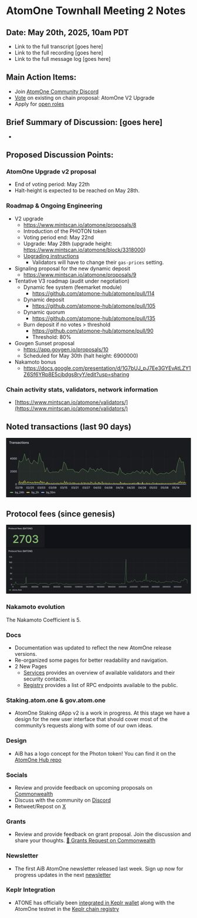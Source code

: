 # AtomOne Townhall Meeting 2 Notes

##  Date: May 20th, 2025, 10am PDT

* Link to the full transcript \[goes here\]  
* Link to the full recording \[goes here\]  
* Link to the full message log \[goes here\]

## Main Action Items:

* Join [AtomOne Community Discord](http://discord.gg/atomone)  
* [Vote](https://gov.atom.one/proposals/8) on existing on chain proposal: AtomOne V2 Upgrade
* Apply for [open roles](https://jobs.ashbyhq.com/allinbits)

## Brief Summary of Discussion: \[goes here\]
* 

## Proposed Discussion Points:

### AtomOne Upgrade v2 proposal
* End of voting period: May 22th
* Halt-height is expected to be reached on May 28th.

### Roadmap & Ongoing Engineering
* V2 upgrade
  * https://www.mintscan.io/atomone/proposals/8
  * Introduction of the PHOTON token
  * Voting period end: May 22nd
  * Upgrade: May 28th (upgrade height: https://www.mintscan.io/atomone/block/3318000)
  * [Upgrading instructions](https://github.com/atomone-hub/atomone/blob/main/UPGRADING.md)
    * Validators will have to change their `gas-prices` setting.
* Signaling proposal for the new dynamic deposit
  * https://www.mintscan.io/atomone/proposals/9
* Tentative V3 roadmap (audit under negotiation)
  * Dynamic fee system (feemarket module)
    * https://github.com/atomone-hub/atomone/pull/114
  * Dynamic deposit
    * https://github.com/atomone-hub/atomone/pull/105
  * Dynamic quorum
    * https://github.com/atomone-hub/atomone/pull/135
  * Burn deposit if no votes > threshold
    * https://github.com/atomone-hub/atomone/pull/90
    * Threshold: 80%
* Govgen Sunset proposal
  * https://app.govgen.io/proposals/10
  * Scheduled for May 30th (halt height: 6900000)
* Nakamoto bonus
  * https://docs.google.com/presentation/d/1G7bUJ_pJ7Ee3GYEvAtLZY1Z6Sf6YRp8E5cjbdgs8ryY/edit?usp=sharing

### Chain activity stats, validators, network information

* [https://www.mintscan.io/atomone/validators/](https://www.mintscan.io/atomone/validators/)

## Noted transactions (last 90 days)

![Evolution of transactions](/resources/townhall-02/txs.png)

## Protocol fees (since genesis)

![Protocol fees](/resources/townhall-02/protocol-fees.png)

### Nakamoto evolution

The Nakamoto Coefficient is 5.

### Docs
* Documentation was updated to reflect the new AtomOne release versions.
* Re-organized some pages for better readability and navigation.
* 2 New Pages
  * [Services](https://docs.atom.one/validators/services.html) provides an overview of available validators and their security contacts.
  * [Registry](https://docs.atom.one/validators/registry.html) provides a list of RPC endpoints available to the public.

### Staking.atom.one & gov.atom.one
* AtomOne Staking dApp v2 is a work in progress. At this stage we have a design for the new user interface that should cover most of the community’s requests along with some of our own ideas.

### Design
* AiB has a logo concept for the Photon token! You can find it on the [AtomOne Hub repo](https://github.com/atomone-hub/assets/blob/main/logos/PNG/photon-token-round.png) 

### Socials

* Review and provide feedback on upcoming proposals on [Commonwealth](https://common.xyz/atomone)  
* Discuss with the community on [Discord](http://discord.gg/atomone)   
* Retweet/Repost on [X](http://x.com/_atomone)

### Grants

* Review and provide feedback on grant proposal. Join the discussion and share your thoughts. [📝 Grants Request on Commonwealth](https://common.xyz/atomone/discussion/1259471-grant-proposal-atomoneist-fullfeature-explorer-for-atomone-mainnet-testnet)

### Newsletter

* The first AiB AtomOne newsletter released last week. Sign up now for progress updates in the next [newsletter](https://atom.one/#newsletter)

### Keplr Integration
* ATONE has officially been [integrated in Keplr wallet](https://x.com/keplrwallet/status/1922978693065974206) along with the AtomOne testnet in the [Keplr chain registry](https://chains.keplr.app/)
